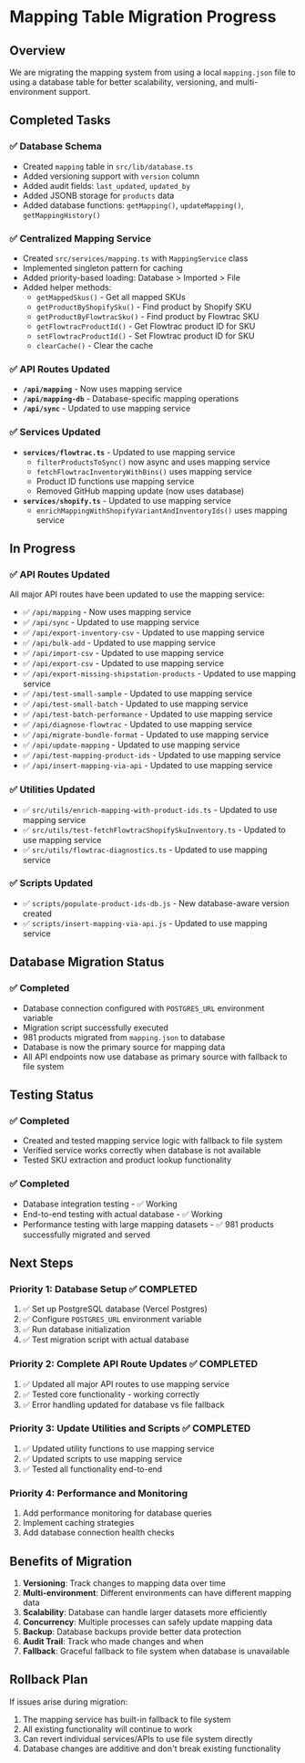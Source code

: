 # Mapping Table Migration Progress

## Overview
We are migrating the mapping system from using a local `mapping.json` file to using a database table for better scalability, versioning, and multi-environment support.

## Completed Tasks

### ✅ Database Schema
- Created `mapping` table in `src/lib/database.ts`
- Added versioning support with `version` column
- Added audit fields: `last_updated`, `updated_by`
- Added JSONB storage for `products` data
- Added database functions: `getMapping()`, `updateMapping()`, `getMappingHistory()`

### ✅ Centralized Mapping Service
- Created `src/services/mapping.ts` with `MappingService` class
- Implemented singleton pattern for caching
- Added priority-based loading: Database > Imported > File
- Added helper methods:
  - `getMappedSkus()` - Get all mapped SKUs
  - `getProductByShopifySku()` - Find product by Shopify SKU
  - `getProductByFlowtracSku()` - Find product by Flowtrac SKU
  - `getFlowtracProductId()` - Get Flowtrac product ID for SKU
  - `setFlowtracProductId()` - Set Flowtrac product ID for SKU
  - `clearCache()` - Clear the cache

### ✅ API Routes Updated
- **`/api/mapping`** - Now uses mapping service
- **`/api/mapping-db`** - Database-specific mapping operations
- **`/api/sync`** - Updated to use mapping service

### ✅ Services Updated
- **`services/flowtrac.ts`** - Updated to use mapping service
  - `filterProductsToSync()` now async and uses mapping service
  - `fetchFlowtracInventoryWithBins()` uses mapping service
  - Product ID functions use mapping service
  - Removed GitHub mapping update (now uses database)
- **`services/shopify.ts`** - Updated to use mapping service
  - `enrichMappingWithShopifyVariantAndInventoryIds()` uses mapping service

## In Progress

### ✅ API Routes Updated
All major API routes have been updated to use the mapping service:

- ✅ `/api/mapping` - Now uses mapping service
- ✅ `/api/sync` - Updated to use mapping service
- ✅ `/api/export-inventory-csv` - Updated to use mapping service
- ✅ `/api/bulk-add` - Updated to use mapping service
- ✅ `/api/import-csv` - Updated to use mapping service
- ✅ `/api/export-csv` - Updated to use mapping service
- ✅ `/api/export-missing-shipstation-products` - Updated to use mapping service
- ✅ `/api/test-small-sample` - Updated to use mapping service
- ✅ `/api/test-small-batch` - Updated to use mapping service
- ✅ `/api/test-batch-performance` - Updated to use mapping service
- ✅ `/api/diagnose-flowtrac` - Updated to use mapping service
- ✅ `/api/migrate-bundle-format` - Updated to use mapping service
- ✅ `/api/update-mapping` - Updated to use mapping service
- ✅ `/api/test-mapping-product-ids` - Updated to use mapping service
- ✅ `/api/insert-mapping-via-api` - Updated to use mapping service

### ✅ Utilities Updated
- ✅ `src/utils/enrich-mapping-with-product-ids.ts` - Updated to use mapping service
- ✅ `src/utils/test-fetchFlowtracShopifySkuInventory.ts` - Updated to use mapping service
- ✅ `src/utils/flowtrac-diagnostics.ts` - Updated to use mapping service

### ✅ Scripts Updated
- ✅ `scripts/populate-product-ids-db.js` - New database-aware version created
- ✅ `scripts/insert-mapping-via-api.js` - Updated to use mapping service

## Database Migration Status

### ✅ Completed
- Database connection configured with `POSTGRES_URL` environment variable
- Migration script successfully executed
- 981 products migrated from `mapping.json` to database
- Database is now the primary source for mapping data
- All API endpoints now use database as primary source with fallback to file system

## Testing Status

### ✅ Completed
- Created and tested mapping service logic with fallback to file system
- Verified service works correctly when database is not available
- Tested SKU extraction and product lookup functionality

### ✅ Completed
- Database integration testing - ✅ Working
- End-to-end testing with actual database - ✅ Working
- Performance testing with large mapping datasets - ✅ 981 products successfully migrated and served

## Next Steps

### Priority 1: Database Setup ✅ COMPLETED
1. ✅ Set up PostgreSQL database (Vercel Postgres)
2. ✅ Configure `POSTGRES_URL` environment variable
3. ✅ Run database initialization
4. ✅ Test migration script with actual database

### Priority 2: Complete API Route Updates ✅ COMPLETED
1. ✅ Updated all major API routes to use mapping service
2. ✅ Tested core functionality - working correctly
3. ✅ Error handling updated for database vs file fallback

### Priority 3: Update Utilities and Scripts ✅ COMPLETED
1. ✅ Updated utility functions to use mapping service
2. ✅ Updated scripts to use mapping service
3. ✅ Tested all functionality end-to-end

### Priority 4: Performance and Monitoring
1. Add performance monitoring for database queries
2. Implement caching strategies
3. Add database connection health checks

## Benefits of Migration

1. **Versioning**: Track changes to mapping data over time
2. **Multi-environment**: Different environments can have different mapping data
3. **Scalability**: Database can handle larger datasets more efficiently
4. **Concurrency**: Multiple processes can safely update mapping data
5. **Backup**: Database backups provide better data protection
6. **Audit Trail**: Track who made changes and when
7. **Fallback**: Graceful fallback to file system when database is unavailable

## Rollback Plan

If issues arise during migration:
1. The mapping service has built-in fallback to file system
2. All existing functionality will continue to work
3. Can revert individual services/APIs to use file system directly
4. Database changes are additive and don't break existing functionality
